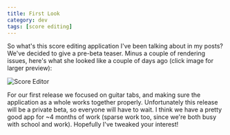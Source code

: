 ```yaml
---           
title: First Look
category: dev
tags: [score editing]
---
```


So what's this score editing application I've been talking about in my posts?
We've decided to give a pre-beta teaser. Minus a couple of rendering issues,
here's what she looked like a couple of days ago (click image for larger
preview):

![Score Editor](http://www.cs.ualberta.ca/~gedge/tabeditor/tabeditor_aug17.png)


For our first release we focused on guitar tabs, and making sure the
application as a whole works together properly. Unfortunately this release will
be a private beta, so everyone will have to wait. I think we have a pretty good
app for ~4 months of work (sparse work too, since we're both busy with school
and work). Hopefully I've tweaked your interest!

